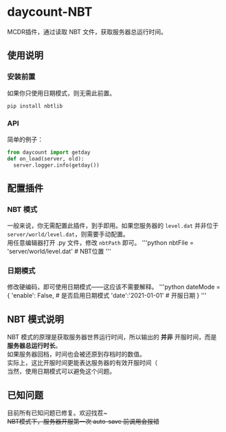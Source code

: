 # daycount-NBT
MCDR插件，通过读取 NBT 文件，获取服务器总运行时间。

## 使用说明
### 安装前置
如果你只使用日期模式，则无需此前置。
```bash
pip install nbtlib
```

### API
简单的例子：
```python
from daycount import getday
def on_load(server, old):
  server.logger.info(getday())
```

## 配置插件
### NBT 模式
一般来说，你无需配置此插件，到手即用。如果您服务器的 `level.dat` 并非位于 `server/world/level.dat`，则需要手动配置。  
用任意编辑器打开 .py 文件，修改 `nbtPath` 即可。
'''python
nbtFile = 'server/world/level.dat' # NBT位置
'''
### 日期模式
修改硬编码，即可使用日期模式——这应该不需要解释。
'''python
dateMode = {
            'enable': False, # 是否启用日期模式
            'date':'2021-01-01' # 开服日期
            }
'''

## NBT 模式说明
NBT 模式的原理是获取服务器世界运行时间，所以输出的 **并非** 开服时间，而是 **服务器总运行时长**。  
如果服务器回档，时间也会被还原到存档时的数值。  
实际上，这比开服时间更能表达服务器的有效开服时间（  
当然，使用日期模式可以避免这个问题。

## 已知问题
目前所有已知问题已修复。欢迎找茬~  
~~NBT模式下，服务器开服第一次 auto-save 前调用会报错~~
